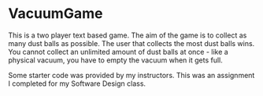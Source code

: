 # VacuumGame
This is a two player text based game. The aim of the game is to collect as many dust balls as possible. The user that collects the most dust balls wins. You cannot collect an unlimited amount of dust balls at once - like a physical vacuum, you have to empty the vacuum when it gets full.

Some starter code was provided by my instructors. This was an assignment I completed for my Software Design class.
